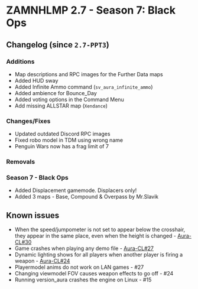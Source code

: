 # ZAMNHLMP 2.7 - Season 7: Black Ops
## Changelog (since `2.7-PPT3`)
### Additions
- Map descriptions and RPC images for the Further Data maps
- Added HUD sway
- Added Infinite Ammo command (`sv_aura_infinite_ammo`)
- Added ambience for Bounce_Day
- Added voting options in the Command Menu
- Add missing ALLSTAR map (`Xendance`)

### Changes/Fixes
- Updated outdated Discord RPC images
- Fixed robo model in TDM using wrong name
- Penguin Wars now has a frag limit of 7

### Removals


### Season 7 - Black Ops
- Added Displacement gamemode. Displacers only!
- Added 3 maps - Base, Compound & Overpass by Mr.Slavik

## Known issues
- When the speed/jumpometer is not set to appear below the crosshair, they appear in the same
place, even when the height is changed - [Aura-CL#30](https://github.com/phoenixprojectsoftware/Aura-CL/issues/30)
- Game crashes when playing any demo file - [Aura-CL#27](https://github.com/phoenixprojectsoftware/Aura-CL/issues/27)
- Dynamic lighting shows for all players when another player is firing a weapon - [Aura-CL#24](https://github.com/phoenixprojectsoftware/Aura-CL/issues/24)
- Playermodel anims do not work on LAN games - #27
- Changing viewmodel FOV causes weapon effects to go off - #24
- Running version_aura crashes the engine on Linux - #15